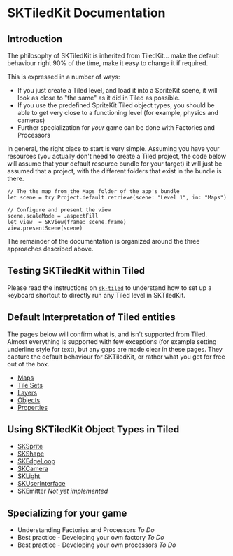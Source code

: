 #  SKTiledKit Documentation

## Introduction
The philosophy of SKTiledKit is inherited from TiledKit... make the default behaviour right 90% of the time, make it easy to change it if required. 

This is expressed in a number of ways: 

 - If you just create a Tiled level, and load it into a SpriteKit scene, it will look as close to "the same" as it did in Tiled as possible. 
 - If you use the predefined SpriteKit Tiled object types, you should be able to get very close to a functioning level (for example, physics and cameras)
 - Further specialization for _your_ game can be done with Factories and Processors
 
In general, the right place to start is very simple. Assuming you have your resources (you actually don't need to create a Tiled project, the code below will assume that your default resource bundle for your target) it will just be assumed that a project, with the different folders that exist in the bundle is there.

    // The the map from the Maps folder of the app's bundle
    let scene = try Project.default.retrieve(scene: "Level 1", in: "Maps")

    // Configure and present the view
    scene.scaleMode = .aspectFill
    let view  = SKView(frame: scene.frame)
    view.presentScene(scene)

The remainder of the documentation is organized around the three approaches described above.

## Testing SKTiledKit within Tiled

Please read the instructions on [`sk-tiled`](sk-tiled.md) to understand how to set up a keyboard shortcut to directly run any Tiled level in SKTiledKit. 

## Default Interpretation of Tiled entities

The pages below will confirm what is, and isn't supported from Tiled. Almost everything is supported with few exceptions (for example setting underline style for text), but any gaps are made clear in these pages. They capture the default behaviour for SKTiledKit, or rather what you get for free out of the box.

 - [Maps](Maps.md)
 - [Tile Sets](Tile%20Sets.md)
 - [Layers](Layers.md)
 - [Objects](Objects.md)
 - [Properties](Properties.md)
 
 ## Using SKTiledKit Object Types in Tiled
 
  - [SKSprite](SKSprite.md)
  - [SKShape](SKShape.md)
  - [SKEdgeLoop](SKEdgeLoop.md)
  - [SKCamera](SKCamera.md)
  - [SKLight](SKLight.md)
  - [SKUserInterface](SKUserInterface.md)
  - SKEmitter _Not yet implemented_
 
 ## Specializing for your game
 
  - Understanding Factories and Processors _To Do_
  - Best practice - Developing your own factory _To Do_
  - Best practice - Developing your own processors _To Do_
 
